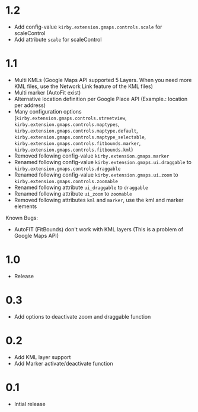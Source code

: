 # 1.2

- Add config-value `kirby.extension.gmaps.controls.scale` for scaleControl
- Add attribute `scale` for scaleControl

# 1.1

- Multi KMLs (Google Maps API supported 5 Layers. When you need more KML files, use the Network Link feature of the KML files)
- Multi marker (AutoFit exist)
- Alternative location definition per Google Place API (Example.: location per address)
- Many configuration options (`kirby.extension.gmaps.controls.streetview`, `kirby.extension.gmaps.controls.maptypes`, `kirby.extension.gmaps.controls.maptype.default`, `kirby.extension.gmaps.controls.maptype_selectable`, `kirby.extension.gmaps.controls.fitbounds.marker`, `kirby.extension.gmaps.controls.fitbounds.kml`)
- Removed following config-value `kirby.extension.gmaps.marker`
- Renamed following config-value `kirby.extension.gmaps.ui.draggable` to `kirby.extension.gmaps.controls.draggable`
- Renamed following config-value `kirby.extension.gmaps.ui.zoom` to `kirby.extension.gmaps.controls.zoomable`
- Renamed following attribute `ui_draggable` to `draggable`
- Renamed following attribute `ui_zoom` to `zoomable`
- Removed following attributes `kml` and `marker`, use the kml and marker elements

Known Bugs:
- AutoFIT (FitBounds) don't work with KML layers (This is a problem of Google Maps API)

# 1.0

- Release

# 0.3

- Add options to deactivate zoom and draggable function

# 0.2

- Add KML layer support
- Add Marker activate/deactivate function

# 0.1

- Intial release